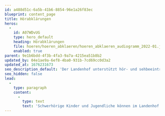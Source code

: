 ```yaml
---
id: a488d51c-6a5b-41b6-8854-96e1a26f83ec
blueprint: content_page
title: Hörabklärungen
heros:
  -
    id: A07WDvUG
    type: hero_default
    heading: Hörabklärungen
    file: hoeren/hoeren_abklaeren/hoeren_abklaeren_audiogramm_2022-01.jpg
    enabled: true
parent: 9e1b6bdd-4f3b-4fa3-9a7a-4215ea51b8b2
updated_by: 04e1ae9a-6ef8-4ba0-931b-7cd69cc0d3a2
updated_at: 1676231673
seo_description_default: 'Der Landenhof unterstützt hör- und sehbeeinträchtigte Kinder & Jugendliche in ihrem selbstbestimmten Leben durch Förderung ihrer Fähigkeiten & Entwicklung'
seo_hidden: false
lead:
  -
    type: paragraph
    content:
      -
        type: text
        text: 'Schwerhörige Kinder und Jugendliche können im Landenhof alle Schulstufen der Aargauer Volksschule besuchen – vom Kindergarten über die Primarschule bis zur Bezirks-, Sekundar- oder Realschule. Schülerinnen und Schüler können im Internat am Landenhof wohnen. Wer noch nicht weiss, welchen Beruf sie/er lernen will, kann das Brückenjahr absolvieren.'
---
```

